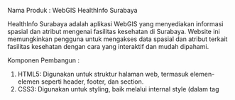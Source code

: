 Nama Produk : WebGIS HealthInfo Surabaya

HealthInfo Surabaya adalah aplikasi WebGIS yang menyediakan informasi spasial dan atribut mengenai fasilitas kesehatan di Surabaya. Website ini memungkinkan pengguna untuk mengakses data spasial dan atribut terkait fasilitas kesehatan dengan cara yang interaktif dan mudah dipahami.

Komponen Pembangun : 
1. HTML5: Digunakan untuk struktur halaman web, termasuk elemen-elemen seperti header, footer, dan section.
2. CSS3: Digunakan untuk styling, baik melalui internal style (dalam tag <style>) maupun dengan bantuan framework CSS.
3. Bootstrap 4: Framework CSS untuk menciptakan tata letak responsif dan elemen antarmuka seperti tombol, card, dan grid sistem.
4. Leaflet.js: Digunakan untuk peta interaktif, dilengkapi dengan plugin Leaflet Search untuk fitur pencarian lokasi.
5. JavaScript: Digunakan untuk interaktivitas halaman, termasuk integrasi dengan plugin dan fitur dinamis lainnya.
6. Eksternal Library dan Plugin:
   jQuery, untuk manipulasi DOM yang lebih sederhana dan Popper.js, untuk mendukung penempatan elemen seperti tooltip.
7. PHP: Penggunaan PHP untuk backend dan pengelolaan halaman dinamis.

Sumber Data:
1. OpenStreetMap
2. Database titik Fasilitas Kesehatan
3. Ina Geoportal (Shapefile Batas Administrasi Surabaya, Shapefile Jalan, Shapefile Fasilitas Kesehatan)

Hasil Produk:
![image](https://github.com/user-attachments/assets/a2d693d5-8851-4df1-80dd-bc151146292b)
